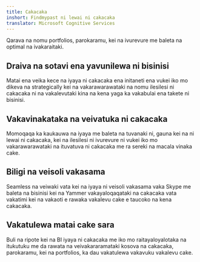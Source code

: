 ```yaml
---
title: Cakacaka
inshort: Findmypast ni lewai ni cakacaka
translator: Microsoft Cognitive Services
---
```


Qarava na nomu portfolios, parokaramu, kei na ivurevure me baleta na optimal na ivakaraitaki.

## Draiva na sotavi ena yavunilewa ni bisinisi
Matai ena veika kece na iyaya ni cakacaka ena initaneti ena vukei iko mo dikeva na strategically kei na vakarawarawataki na nomu ilesilesi ni cakacaka ni na vakalevutaki kina na kena yaga ka vakabulai ena takete ni bisinisi. 

## Vakavinakataka na veivatuka ni cakacaka
Momoqaqa ka kaukauwa na iyaya me baleta na tuvanaki ni, gauna kei na ni lewai ni cakacaka, kei na ilesilesi ni ivurevure ni vukei iko mo vakarawarawataki na ituvatuva ni cakacaka me ra sereki na macala vinaka cake. 

## Biligi na veisoli vakasama
Seamless na veiwaki vata kei na iyaya ni veisoli vakasama vaka Skype me baleta na bisinisi kei na Yammer vakayaloqaqataki na cakacaka vata vakatimi kei na vakaoti e rawaka vakalevu cake e taucoko na kena cakacaka. 

## Vakatulewa matai cake sara 
Buli na ripote kei na BI iyaya ni cakacaka me iko mo raitayaloyalotaka na itukutuku me da rawata na veivakararamataki kosova na cakacaka, parokaramu, kei na portfolios, ka dau vakatulewa vakavuku vakalevu cake. 





